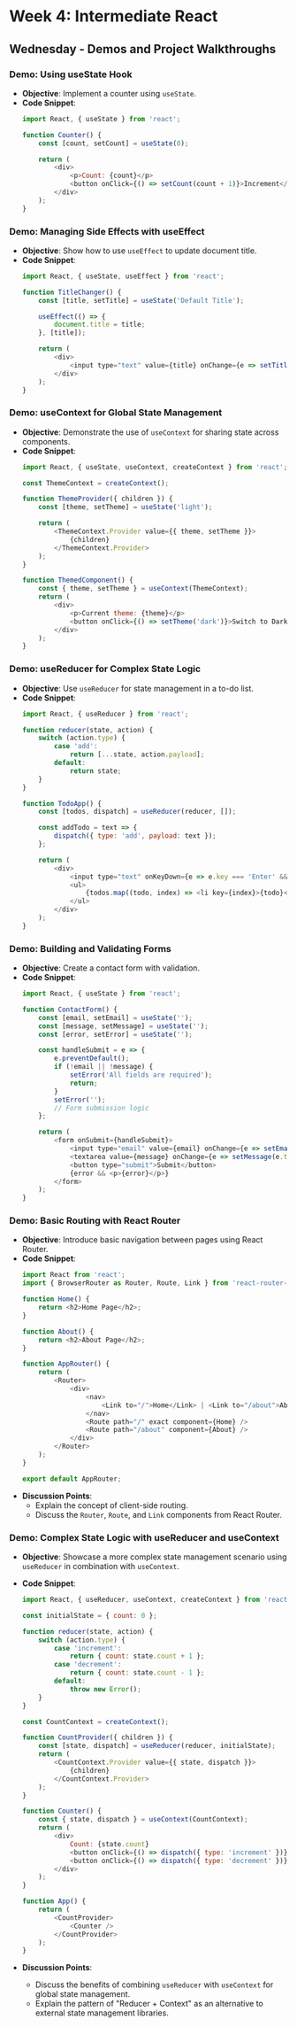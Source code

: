 # Week 4: Intermediate React

## Wednesday - Demos and Project Walkthroughs

### Demo: Using useState Hook
- **Objective**: Implement a counter using `useState`.
- **Code Snippet**:
  ```javascript
  import React, { useState } from 'react';

  function Counter() {
      const [count, setCount] = useState(0);

      return (
          <div>
              <p>Count: {count}</p>
              <button onClick={() => setCount(count + 1)}>Increment</button>
          </div>
      );
  }
  ```

### Demo: Managing Side Effects with useEffect
- **Objective**: Show how to use `useEffect` to update document title.
- **Code Snippet**:
  ```javascript
  import React, { useState, useEffect } from 'react';

  function TitleChanger() {
      const [title, setTitle] = useState('Default Title');

      useEffect(() => {
          document.title = title;
      }, [title]);

      return (
          <div>
              <input type="text" value={title} onChange={e => setTitle(e.target.value)} />
          </div>
      );
  }
  ```

### Demo: useContext for Global State Management
- **Objective**: Demonstrate the use of `useContext` for sharing state across components.
- **Code Snippet**:
  ```javascript
  import React, { useState, useContext, createContext } from 'react';

  const ThemeContext = createContext();

  function ThemeProvider({ children }) {
      const [theme, setTheme] = useState('light');

      return (
          <ThemeContext.Provider value={{ theme, setTheme }}>
              {children}
          </ThemeContext.Provider>
      );
  }

  function ThemedComponent() {
      const { theme, setTheme } = useContext(ThemeContext);
      return (
          <div>
              <p>Current theme: {theme}</p>
              <button onClick={() => setTheme('dark')}>Switch to Dark</button>
          </div>
      );
  }
  ```

### Demo: useReducer for Complex State Logic
- **Objective**: Use `useReducer` for state management in a to-do list.
- **Code Snippet**:
  ```javascript
  import React, { useReducer } from 'react';

  function reducer(state, action) {
      switch (action.type) {
          case 'add':
              return [...state, action.payload];
          default:
              return state;
      }
  }

  function TodoApp() {
      const [todos, dispatch] = useReducer(reducer, []);

      const addTodo = text => {
          dispatch({ type: 'add', payload: text });
      };

      return (
          <div>
              <input type="text" onKeyDown={e => e.key === 'Enter' && addTodo(e.target.value)} />
              <ul>
                  {todos.map((todo, index) => <li key={index}>{todo}</li>)}
              </ul>
          </div>
      );
  }
  ```

### Demo: Building and Validating Forms
- **Objective**: Create a contact form with validation.
- **Code Snippet**:
  ```javascript
  import React, { useState } from 'react';

  function ContactForm() {
      const [email, setEmail] = useState('');
      const [message, setMessage] = useState('');
      const [error, setError] = useState('');

      const handleSubmit = e => {
          e.preventDefault();
          if (!email || !message) {
              setError('All fields are required');
              return;
          }
          setError('');
          // Form submission logic
      };

      return (
          <form onSubmit={handleSubmit}>
              <input type="email" value={email} onChange={e => setEmail(e.target.value)} />
              <textarea value={message} onChange={e => setMessage(e.target.value)}></textarea>
              <button type="submit">Submit</button>
              {error && <p>{error}</p>}
          </form>
      );
  }
  ```

### Demo: Basic Routing with React Router
- **Objective**: Introduce basic navigation between pages using React Router.
- **Code Snippet**:
  ```javascript
  import React from 'react';
  import { BrowserRouter as Router, Route, Link } from 'react-router-dom';

  function Home() {
      return <h2>Home Page</h2>;
  }

  function About() {
      return <h2>About Page</h2>;
  }

  function AppRouter() {
      return (
          <Router>
              <div>
                  <nav>
                      <Link to="/">Home</Link> | <Link to="/about">About</Link>
                  </nav>
                  <Route path="/" exact component={Home} />
                  <Route path="/about" component={About} />
              </div>
          </Router>
      );
  }

  export default AppRouter;
  ```
- **Discussion Points**:
  - Explain the concept of client-side routing.
  - Discuss the `Router`, `Route`, and `Link` components from React Router.

### Demo: Complex State Logic with useReducer and useContext
- **Objective**: Showcase a more complex state management scenario using `useReducer` in combination with `useContext`.
- **Code Snippet**:
  ```javascript
  import React, { useReducer, useContext, createContext } from 'react';

  const initialState = { count: 0 };
  
  function reducer(state, action) {
      switch (action.type) {
          case 'increment':
              return { count: state.count + 1 };
          case 'decrement':
              return { count: state.count - 1 };
          default:
              throw new Error();
      }
  }

  const CountContext = createContext();

  function CountProvider({ children }) {
      const [state, dispatch] = useReducer(reducer, initialState);
      return (
          <CountContext.Provider value={{ state, dispatch }}>
              {children}
          </CountContext.Provider>
      );
  }

  function Counter() {
      const { state, dispatch } = useContext(CountContext);
      return (
          <div>
              Count: {state.count}
              <button onClick={() => dispatch({ type: 'increment' })}>+</button>
              <button onClick={() => dispatch({ type: 'decrement' })}>-</button>
          </div>
      );
  }

  function App() {
      return (
          <CountProvider>
              <Counter />
          </CountProvider>
      );
  }
  ```
  
- **Discussion Points**:
  - Discuss the benefits of combining `useReducer` with `useContext` for global state management.
  - Explain the pattern of "Reducer + Context" as an alternative to external state management libraries.
